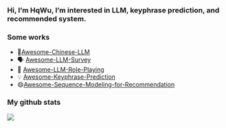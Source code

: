 ### Hi, I’m HqWu, I’m interested in LLM, keyphrase prediction, and recommended system.

<!--
**HqWu-HITCS/HqWu-HITCS** is a ✨ _special_ ✨ repository because its `README.md` (this file) appears on your GitHub profile.

Here are some ideas to get you started:

- 🔭 I’m currently working on ...
- 🌱 I’m currently learning ...
- 👯 I’m looking to collaborate on ...
- 🤔 I’m looking for help with ...
- 💬 Ask me about ...
- 📫 How to reach me: ...
- 😄 Pronouns: ...
- ⚡ Fun fact: ...
-->

### Some works
- 🤗[Awesome-Chinese-LLM](https://github.com/HqWu-HITCS/Awesome-Chinese-LLM)
- 🗣️ [Awesome-LLM-Survey](https://github.com/HqWu-HITCS/Awesome-LLM-Survey)
- 🤔 [Awesome-LLM-Role-Playing](https://github.com/HqWu-HITCS/Awesome-LLM-Role-Playing)
- 💡 [Awesome-Keyphrase-Prediction](https://github.com/HqWu-HITCS/Awesome-Keyphrase-Prediction)
- 😄[Awesome-Sequence-Modeling-for-Recommendation](https://github.com/HqWu-HITCS/Awesome-Sequence-Modeling-for-Recommendation)

### My github stats
![](https://github-readme-stats.vercel.app/api?username=HqWu-HITCS)
